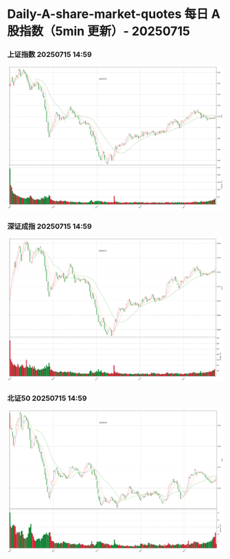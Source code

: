 
# Daily-A-share-market-quotes 每日 A 股指数（5min 更新）- 20250715

### 上证指数 20250715 14:59
![](./fig/2025/7/20250715-sh000001.png)

### 深证成指 20250715 14:59
![](./fig/2025/7/20250715-sz399001.png)

### 北证50 20250715 14:59
![](./fig/2025/7/20250715-bj899050.png)
